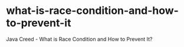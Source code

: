 # what-is-race-condition-and-how-to-prevent-it
Java Creed - What is Race Condition and How to Prevent It?
